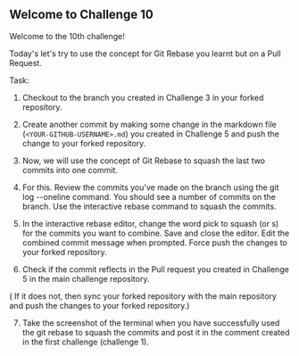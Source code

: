 ## Welcome to Challenge 10

Welcome to the 10th challenge! 

Today's let's try to use the concept for Git Rebase you learnt but on a Pull Request.


Task: 
1. Checkout to the branch you created in Challenge 3 in your forked repository. 

2. Create another commit by making some change in the markdown file (`<YOUR-GITHUB-USERNAME>.md`) you created in Challenge 5 and push the change to your forked repository.



3. Now, we will use the concept of Git Rebase to squash the last two commits into one commit.

4. For this. Review the commits you've made on the branch using the git log --oneline command. You should see a number of commits on the branch. Use the interactive rebase command to squash the commits.

5. In the interactive rebase editor, change the word pick to squash (or s) for the commits you want to combine. Save and close the editor. Edit the combined commit message when prompted. Force push the changes to your forked repository.

6. Check if the commit reflects in the Pull request you created in Challenge 5 in the main challenge repository.

( If it does not, then sync your forked repository with the main repository and push the changes to your forked repository.)

7. Take the screenshot of the terminal when you have successfully used the git rebase to squash the commits and post it in the comment created in the first challenge (challenge 1).

